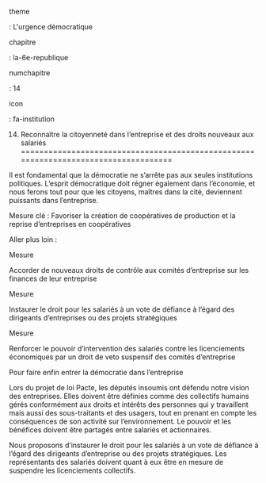 theme

:   L'urgence démocratique

chapitre

:   la-6e-republique

numchapitre

:   14

icon

:   fa-institution

14. Reconnaître la citoyenneté dans l’entreprise et des droits nouveaux aux salariés
====================================================================================

<div class="admonition note">

Il est fondamental que la démocratie ne s’arrête pas aux seules
institutions politiques. L’esprit démocratique doit régner également
dans l’économie, et nous ferons tout pour que les citoyens, maîtres dans
la cité, deviennent puissants dans l’entreprise.

</div>

Mesure clé : Favoriser la création de coopératives de production et la
reprise d’entreprises en coopératives

Aller plus loin :

<div class="admonition">

Mesure

Accorder de nouveaux droits de contrôle aux comités d’entreprise sur les
finances de leur entreprise

</div>

<div class="admonition">

Mesure

Instaurer le droit pour les salariés à un vote de défiance à l’égard des
dirigeants d’entreprises ou des projets stratégiques

</div>

<div class="admonition">

Mesure

Renforcer le pouvoir d’intervention des salariés contre les
licenciements économiques par un droit de veto suspensif des comités
d’entreprise

</div>

<div class="admonition note">

Pour faire enfin entrer la démocratie dans l’entreprise

Lors du projet de loi Pacte, les députés insoumis ont défendu notre
vision des entreprises. Elles doivent être définies comme des collectifs
humains gérés conformément aux droits et intérêts des personnes qui y
travaillent mais aussi des sous-traitants et des usagers, tout en
prenant en compte les conséquences de son activité sur l’environnement.
Le pouvoir et les bénéfices doivent être partagés entre salariés et
actionnaires.

Nous proposons d’instaurer le droit pour les salariés à un vote de
défiance à l’égard des dirigeants d’entreprise ou des projets
stratégiques. Les représentants des salariés doivent quant à eux être en
mesure de suspendre les licenciements collectifs.

</div>
